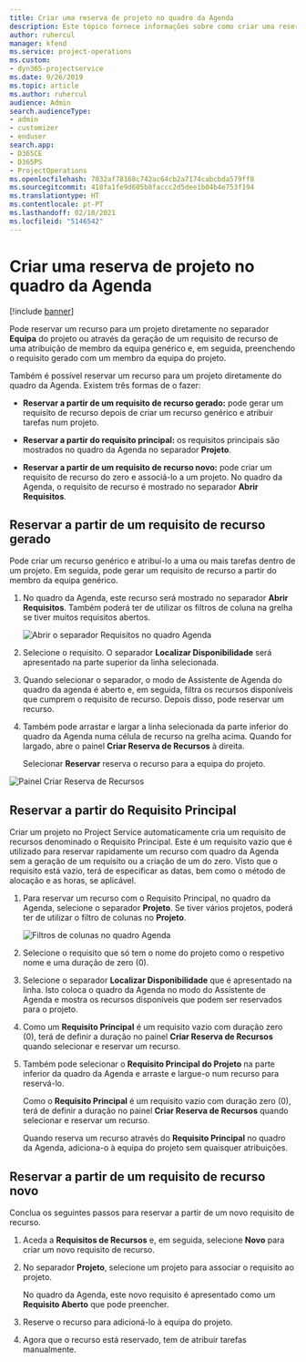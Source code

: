 ```yaml
---
title: Criar uma reserva de projeto no quadro da Agenda
description: Este tópico fornece informações sobre como criar uma reserva de projeto a partir do quadro da agenda.
author: ruhercul
manager: kfend
ms.service: project-operations
ms.custom:
- dyn365-projectservice
ms.date: 9/26/2019
ms.topic: article
ms.author: ruhercul
audience: Admin
search.audienceType:
- admin
- customizer
- enduser
search.app:
- D365CE
- D365PS
- ProjectOperations
ms.openlocfilehash: 7032af78168c742ac64cb2a7174cabcbda579ff8
ms.sourcegitcommit: 418fa1fe9d605b8faccc2d5dee1b04b4e753f194
ms.translationtype: HT
ms.contentlocale: pt-PT
ms.lasthandoff: 02/10/2021
ms.locfileid: "5146542"
---
```

# <a name="create-a-project-booking-from-the-schedule-board"></a>Criar uma reserva de projeto no quadro da Agenda

[!include [banner](../includes/psa-now-project-operations.md)]

Pode reservar um recurso para um projeto diretamente no separador **Equipa** do projeto ou através da geração de um requisito de recurso de uma atribuição de membro da equipa genérico e, em seguida, preenchendo o requisito gerado com um membro da equipa do projeto.

Também é possível reservar um recurso para um projeto diretamente do quadro da Agenda. Existem três formas de o fazer:

- **Reservar a partir de um requisito de recurso gerado:** pode gerar um requisito de recurso depois de criar um recurso genérico e atribuir tarefas num projeto.

- **Reservar a partir do requisito principal:** os requisitos principais são mostrados no quadro da Agenda no separador **Projeto**. 

- **Reservar a partir de um requisito de recurso novo:** pode criar um requisito de recurso do zero e associá-lo a um projeto. No quadro da Agenda, o requisito de recurso é mostrado no separador **Abrir Requisitos**.

## <a name="book-from-a-generated-resource-requirement"></a>Reservar a partir de um requisito de recurso gerado

Pode criar um recurso genérico e atribuí-lo a uma ou mais tarefas dentro de um projeto. Em seguida, pode gerar um requisito de recurso a partir do membro da equipa genérico. 

1.  No quadro da Agenda, este recurso será mostrado no separador **Abrir Requisitos**. Também poderá ter de utilizar os filtros de coluna na grelha se tiver muitos requisitos abertos. 

    ![Abrir o separador Requisitos no quadro Agenda](media/FAQ-Project-Booking-Schedule-Board-1.png "Captura de ecrã da tabela de reservas e atribuições")

2. Selecione o requisito. O separador **Localizar Disponibilidade** será apresentado na parte superior da linha selecionada.
 
3. Quando selecionar o separador, o modo de Assistente de Agenda do quadro da agenda é aberto e, em seguida, filtra os recursos disponíveis que cumprem o requisito de recurso. Depois disso, pode reservar um recurso.

4. Também pode arrastar e largar a linha selecionada da parte inferior do quadro da Agenda numa célula de recurso na grelha acima. Quando for largado, abre o painel **Criar Reserva de Recursos** à direita.

    Selecionar **Reservar** reserva o recurso para a equipa do projeto.

![Painel Criar Reserva de Recursos](media/FAQ-Project-Booking-Schedule-Board-6.png "")
 

## <a name="book-from-the-primary-requirement"></a>Reservar a partir do Requisito Principal

Criar um projeto no Project Service automaticamente cria um requisito de recursos denominado o Requisito Principal. Este é um requisito vazio que é utilizado para reservar rapidamente um recurso com quadro da Agenda sem a geração de um requisito ou a criação de um do zero. Visto que o requisito está vazio, terá de especificar as datas, bem como o método de alocação e as horas, se aplicável. 

1. Para reservar um recurso com o Requisito Principal, no quadro da Agenda, selecione o separador **Projeto**. Se tiver vários projetos, poderá ter de utilizar o filtro de colunas no **Projeto**.

   ![Filtros de colunas no quadro Agenda](media/FAQ-Project-Booking-Schedule-Board-2.png "Captura de ecrã da tabela de reservas e atribuições")

2. Selecione o requisito que só tem o nome do projeto como o respetivo nome e uma duração de zero (0).

3. Selecione o separador **Localizar Disponibilidade** que é apresentado na linha. Isto coloca o quadro da Agenda no modo do Assistente de Agenda e mostra os recursos disponíveis que podem ser reservados para o projeto.

4. Como um **Requisito Principal** é um requisito vazio com duração zero (0), terá de definir a duração no painel **Criar Reserva de Recursos** quando selecionar e reservar um recurso.

5. Também pode selecionar o **Requisito Principal do Projeto** na parte inferior da quadro da Agenda e arraste e largue-o num recurso para reservá-lo.
 
    Como o **Requisito Principal** é um requisito vazio com duração zero (0), terá de definir a duração no painel **Criar Reserva de Recursos** quando selecionar e reservar um recurso.
 
    Quando reserva um recurso através do **Requisito Principal** no quadro da Agenda, adiciona-o à equipa do projeto sem quaisquer atribuições.
 
## <a name="book-from-a-new-resource-requirement"></a>Reservar a partir de um requisito de recurso novo
Conclua os seguintes passos para reservar a partir de um novo requisito de recurso. 

1. Aceda a **Requisitos de Recursos** e, em seguida, selecione **Novo** para criar um novo requisito de recurso.

2. No separador **Projeto**, selecione um projeto para associar o requisito ao projeto.
 
    No quadro da Agenda, este novo requisito é apresentado como um **Requisito Aberto** que pode preencher.

3. Reserve o recurso para adicioná-lo à equipa do projeto.

4. Agora que o recurso está reservado, tem de atribuir tarefas manualmente.

